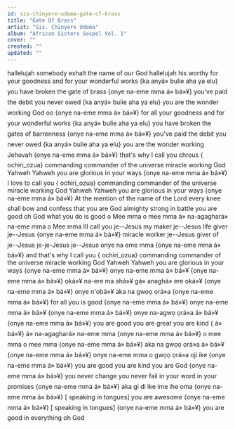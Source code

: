 ```yaml
---
id: sis-chinyere-udoma-gate-of-brass
title: "Gate Of Brass"
artist: "Sis. Chinyere Udoma"
album: "African Sisters Gospel Vol. 1"
cover: ""
created: ""
updated: ""
---
```


hallelujah
somebody exhalt the name of our God
hallelujah
his worthy
for your goodness and for your wonderful works
{ka anyá» bulie aha ya elu}
you have broken the gate of brass
{onye na-eme mma á» bá»¥}
you've paid the debit you never owed
{ka anyá» bulie aha ya elu}
you are the wonder working God oo
{onye na-eme mma á» bá»¥}
for all your goodness and for your wonderful works
{ka anyá» bulie aha ya elu}
you have broken the gates of barrenness
{onye na-eme mma á» bá»¥}
you've paid the debit you never owed
{ka anyá» bulie aha ya elu}
you are the wonder working Jehovah
{onye na-eme mma á» bá»¥}
that's why I call you
chrous
{ ochiri_ozua}
commanding
commander of the universe
miracle working God
Yahweh Yahweh
you are glorious in your ways
{onye na-eme mma á» bá»¥}
I love to call you
{ ochiri_ozua}
commanding
commander of the universe
miracle working God
Yahweh Yahweh
you are glorious in your ways
{onye na-eme mma á» bá»¥}
 At the mention of the name
 of the Lord
every knee shall bow and confess that you are
God almighty strong in battle
you are good oh God
what you do is good
 o Mee mma
o mee mma
á» na-agaghará» na-eme mma
o Mee mma
III call you
je--Jesus
my maker
je--Jesus
life giver
je--Jesus
{onye na-eme mma á» bá»¥}
miracle worker
je--Jesus
giver of
je--Jesus
je-je-Jesus
je--Jesus
onye na eme mma
{onye na-eme mma á» bá»¥}
and that's why I call you
{ ochiri_ozua}
commanding
commander of the universe
miracle working God
Yahweh Yahweh
you are glorious in your ways
{onye na-eme mma á» bá»¥}
onye na-eme mma á» bá»¥
{onye na-eme mma á» bá»¥}
 ọká»¥ na-ere ma ahá»¥ gá» anaghá» ere ọká»¥
{onye na-eme mma á» bá»¥}
onye n'ọbá»¥ aka na gwọọ ọrá»a
{onye na-eme mma á» bá»¥}
for all you is good
{onye na-eme mma á» bá»¥}
onye na-eme mma á» bá»¥
{onye na-eme mma á» bá»¥}
 onye na-agwọ ọrá»a á» bá»¥
{onye na-eme mma á» bá»¥}
you are good
you are great you are kind
{ á» bá»¥}
á» na-agaghará» na-eme mma
{onye na-eme mma á» bá»¥}
o mee mma o mee mma
{onye na-eme mma á» bá»¥}
aka na gwọọ ọrá»a á» bá»¥
{onye na-eme mma á» bá»¥}
onye na-eme mma
o gwọọ ọrá»a
oji ike
{onye na-eme mma á» bá»¥}
you are good
you are kind
you are God
{onye na-eme mma á» bá»¥}
you never change
you never fail in your word
in your promises
{onye na-eme mma á» bá»¥}
aka gi di ike ime ihe oma
{onye na-eme mma á» bá»¥}
[ speaking in tongues]
you are awesome
{onye na-eme mma á» bá»¥}
[ speaking in tongues]
{onye na-eme mma á» bá»¥}
you are good in everything
oh God